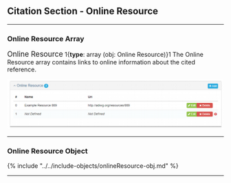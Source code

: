## Citation Section - Online Resource
---

### Online Resource Array

<span class="md-panel" style="font-size: larger">Online Resource</span> 1{**type**: array (obj: <span class="md-panel">Online Resource</span>)}1 The <span class="md-panel">Online Resource</span> array contains links to online information about the cited reference.

![Metadata Online Resource Panel](/assets/reference/edit-objects/metadata/metadata/onlineResource-array.png)

---

### Online Resource Object

{% include "../../include-objects/onlineResource-obj.md" %}

---
